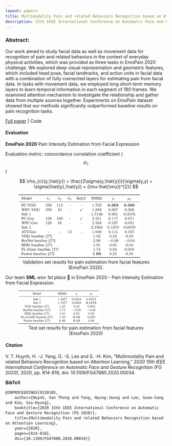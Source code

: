 ```yaml
---
layout: papers
title: Multimodality Pain and related Behaviors Recognition based on Attention Learning
description: 15th IEEE International Conference on Automatic Face and Gesture Recognition (FG 2020), pp. 814 -- 818, Nov 2020
---
```


### Abstract:

Our work aimed to study facial data as well as movement data for recognition of pain and related behaviors in the context of everyday physical activities, which was provided as three tasks in EmoPain 2020 challenge. We explored deep visual representation and geometric features, which included head pose, facial landmarks, and action units in facial data with a combination of fully connected layers for estimating pain from facial data. In tasks with movement data, we employed long short-term memory layers to learn temporal information in each segment of 180 frames. We examined attention mechanism to investigate the relationship and gather data from multiple sources together. Experiments on EmoPain dataset showed that our methods significantly outperformed baseline results on pain recognition tasks.

[Full paper](https://ieeexplore.ieee.org/document/9320185) \| Code
<br/>

#### Evaluation

**EmoPain 2020** Pain Intensity Estimation from Facial Expression

Evaluation metric:  concordance correlation coefficient ($$\rho_{c}$$)

$$ \rho_{c}(y,\hat{y}) = \frac{2\sigma(y,\hat{y})}{\sigma(y,y) + \sigma(\hat{y},\hat{y}) + (\mu-\hat{\mu})^{2}} $$

<figure class="figure">
    <img class="rounded mx-auto d-block" src="/assets/img/papers/emopain_fg20_results.png" alt="EmoPain validation set results" width="90%" height="auto"/>
    <figcaption class="figure-caption" style="text-align:center;">Validation set results for pain estimation from facial features (EmoPain 2020).</figcaption>
</figure>

Our team **SML** won *1st place* :1st_place_medal: in EmoPain 2020 - Pain Intensity Estimation from Facial Expression.
<figure class="figure">
    <img class="rounded mx-auto d-block" src="/assets/img/papers/emopain_fg20_results_test.png" alt="EmoPain test set results" width="60%" height="auto"/>
    <figcaption class="figure-caption" style="text-align:center;">Test set results for pain estimation from facial features (EmoPain 2020) </figcaption>
</figure>

#### Citation

V. T. Huynh, H. -J. Yang, G. -S. Lee and S. -H. Kim, "Multimodality Pain and related Behaviors Recognition based on Attention Learning," *2020 15th IEEE International Conference on Automatic Face and Gesture Recognition (FG 2020)*, 2020, pp. 814-818, doi: 10.1109/FG47880.2020.00034.

**BibTeX**
```
@INPROCEEDINGS{9320185,
    author={Huynh, Van Thong and Yang, Hyung-Jeong and Lee, Guee-Sang and Kim, Soo-Hyung},
    booktitle={2020 15th IEEE International Conference on Automatic Face and Gesture Recognition (FG 2020)},
    title={Multimodality Pain and related Behaviors Recognition based on Attention Learning},
    year={2020},
    pages={814-818},
    doi={10.1109/FG47880.2020.00034}}
```


